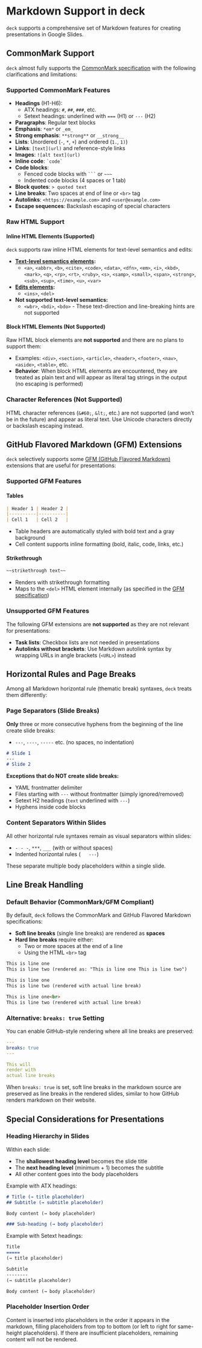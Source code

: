 # Markdown Support in deck

`deck` supports a comprehensive set of Markdown features for creating presentations in Google Slides.

## CommonMark Support

`deck` almost fully supports the [CommonMark specification](https://spec.commonmark.org/) with the following clarifications and limitations:

### Supported CommonMark Features

- **Headings** (H1-H6):
  - ATX headings: `#`, `##`, `###`, etc.
  - Setext headings: underlined with `===` (H1) or `---` (H2)
- **Paragraphs**: Regular text blocks
- **Emphasis**: `*em*` or `_em_`
- **Strong emphasis**: `**strong**` or `__strong__`
- **Lists**: Unordered (`-`, `*`, `+`) and ordered (`1.`, `1)`)
- **Links**: `[text](url)` and reference-style links
- **Images**: `![alt text](url)`
- **Inline code**: `` `code` ``
- **Code blocks**:
  - Fenced code blocks with ` ``` ` or `~~~`
  - Indented code blocks (4 spaces or 1 tab)
- **Block quotes**: `> quoted text`
- **Line breaks**: Two spaces at end of line or `<br>` tag
- **Autolinks**: `<https://example.com>` and `<user@example.com>`
- **Escape sequences**: Backslash escaping of special characters

### Raw HTML Support

#### Inline HTML Elements (Supported)
`deck` supports raw inline HTML elements for text-level semantics and edits:

- **[Text-level semantics elements](https://html.spec.whatwg.org/multipage/text-level-semantics.html):**
    - `<a>`, `<abbr>`, `<b>`, `<cite>`, `<code>`, `<data>`, `<dfn>`, `<em>`, `<i>`, `<kbd>`, `<mark>`, `<q>`, `<rp>`, `<rt>`, `<ruby>`, `<s>`, `<samp>`, `<small>`, `<span>`, `<strong>`, `<sub>`, `<sup>`, `<time>`, `<u>`, `<var>`
- **[Edits elements](https://html.spec.whatwg.org/multipage/edits.html):**
    - `<ins>`, `<del>`
- **Not supported text-level semantics:**
    - `<wbr>`, `<bdi>`, `<bdo>` - These text-direction and line-breaking hints are not supported

#### Block HTML Elements (Not Supported)
Raw HTML block elements are **not supported** and there are no plans to support them:
- Examples: `<div>`, `<section>`, `<article>`, `<header>`, `<footer>`, `<nav>`, `<aside>`, `<table>`, etc.
- **Behavior**: When block HTML elements are encountered, they are treated as plain text and will appear as literal tag strings in the output (no escaping is performed)

### Character References (Not Supported)
HTML character references (`&#60;`, `&lt;`, etc.) are not supported (and won't be in the future) and appear as literal text. Use Unicode characters directly or backslash escaping instead.

## GitHub Flavored Markdown (GFM) Extensions
`deck` selectively supports some [GFM (GitHub Flavored Markdown)](https://github.github.com/gfm/) extensions that are useful for presentations:

### Supported GFM Features

#### Tables
```markdown
| Header 1 | Header 2 |
|----------|----------|
| Cell 1   | Cell 2   |
```
- Table headers are automatically styled with bold text and a gray background
- Cell content supports inline formatting (bold, italic, code, links, etc.)

#### Strikethrough
```markdown
~~strikethrough text~~
```
- Renders with strikethrough formatting
- Maps to the `<del>` HTML element internally (as specified in the [GFM specification](https://github.github.com/gfm/#strikethrough-extension-))

### Unsupported GFM Features

The following GFM extensions are **not supported** as they are not relevant for presentations:

- **Task lists**: Checkbox lists are not needed in presentations
- **Autolinks without brackets**: Use Markdown autolink syntax by wrapping URLs in angle brackets (`<URL>`) instead

## Horizontal Rules and Page Breaks
Among all Markdown horizontal rule (thematic break) syntaxes, `deck` treats them differently:

### Page Separators (Slide Breaks)

**Only** three or more consecutive hyphens from the beginning of the line create slide breaks:
- `---`, `----`, `-----` etc. (no spaces, no indentation)

```markdown
# Slide 1
---
# Slide 2
```

**Exceptions that do NOT create slide breaks:**
- YAML frontmatter delimiter
- Files starting with `---` without frontmatter (simply ignored/removed)
- Setext H2 headings (`text` underlined with `---`)
- Hyphens inside code blocks

### Content Separators Within Slides

All other horizontal rule syntaxes remain as visual separators within slides:
- `- - -`, `***`, `___` (with or without spaces)
- Indented horizontal rules (`   ---`)

These separate multiple body placeholders within a single slide.

## Line Break Handling

### Default Behavior (CommonMark/GFM Compliant)

By default, `deck` follows the CommonMark and GitHub Flavored Markdown specifications:
- **Soft line breaks** (single line breaks) are rendered as **spaces**
- **Hard line breaks** require either:
  - Two or more spaces at the end of a line
  - Using the HTML `<br>` tag

```markdown
This is line one
This is line two (rendered as: "This is line one This is line two")

This is line one  
This is line two (rendered with actual line break)

This is line one<br>
This is line two (rendered with actual line break)
```

### Alternative: `breaks: true` Setting

You can enable GitHub-style rendering where all line breaks are preserved:

```yaml
---
breaks: true
---

This will
render with
actual line breaks
```

When `breaks: true` is set, soft line breaks in the markdown source are preserved as line breaks in the rendered slides, similar to how GitHub renders markdown on their website.

## Special Considerations for Presentations

### Heading Hierarchy in Slides

Within each slide:
- The **shallowest heading level** becomes the slide title
- The **next heading level** (minimum + 1) becomes the subtitle
- All other content goes into the body placeholders

Example with ATX headings:
```markdown
# Title (→ title placeholder)
## Subtitle (→ subtitle placeholder)

Body content (→ body placeholder)

### Sub-heading (→ body placeholder)
```

Example with Setext headings:
```markdown
Title
=====
(→ title placeholder)

Subtitle
--------
(→ subtitle placeholder)

Body content (→ body placeholder)
```

### Placeholder Insertion Order

Content is inserted into placeholders in the order it appears in the markdown, filling placeholders from top to bottom (or left to right for same-height placeholders). If there are insufficient placeholders, remaining content will not be rendered.
